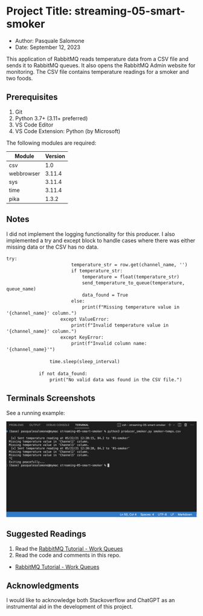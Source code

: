 # Project Title: streaming-05-smart-smoker
- Author: Pasquale Salomone
- Date: September 12, 2023

This application of RabbitMQ reads temperature data from a CSV file and sends it to RabbitMQ queues. It also opens the RabbitMQ Admin website for monitoring.
The CSV file contains temperature readings for a smoker and two foods.

## Prerequisites

1. Git
1. Python 3.7+ (3.11+ preferred)
1. VS Code Editor
1. VS Code Extension: Python (by Microsoft)

The following modules are required: 


| Module          | Version  |
|-----------------|----------|
| csv             | 1.0      |
| webbrowser      | 3.11.4   |
| sys             | 3.11.4   |
| time            | 3.11.4   |
| pika            | 1.3.2    |


## Notes

I did not implement the logging functionality for this producer. I also implemented a try and except block to handle cases where there was either missing data or the CSV has no data.
```
try:
                        temperature_str = row.get(channel_name, '')
                        if temperature_str:
                            temperature = float(temperature_str)
                            send_temperature_to_queue(temperature, queue_name)
                            data_found = True
                        else:
                            print(f"Missing temperature value in '{channel_name}' column.")
                    except ValueError:
                        print(f"Invalid temperature value in '{channel_name}' column.")
                    except KeyError:
                        print(f"Invalid column name: '{channel_name}'")

                time.sleep(sleep_interval)
            
            if not data_found:
                print("No valid data was found in the CSV file.")
```

## Terminals Screenshots

See a running example:

![Terminal Screenshot](screenshot.png)



## Suggested Readings

1. Read the [RabbitMQ Tutorial - Work Queues](https://www.rabbitmq.com/tutorials/tutorial-two-python.html)
1. Read the code and comments in this repo.


- [RabbitMQ Tutorial - Work Queues](https://www.rabbitmq.com/tutorials/tutorial-two-python.html)


## Acknowledgments

I would like to acknowledge both Stackoverflow and ChatGPT as an instrumental aid in the development of this project.

